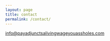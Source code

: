 ```yaml
---
layout: page
title: contact
permalink: /contact/
---
```


info@payadjunctsalivingwageyouassholes.com

